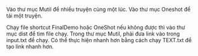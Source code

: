 Vào thư mục Mutil để nhiều truyện cùng một lúc.
Vào thư mục Oneshot để tải một truyện.

Chạy file shortcut FinalDemo hoặc OneShot nếu không được thì vào thư mục dist để tìm file chạy.
Trong thư mục Mutil, phải đưa link vào trong input.txt để chạy.
Có thể thực hiện nhanh hơn bằng cách chạy TEXT.txt để tạo link nhanh hơn.
